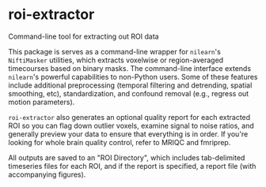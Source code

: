 # roi-extractor
Command-line tool for extracting out ROI data

This package is serves as a command-line wrapper for `nilearn`'s `NiftiMasker` utilities, which extracts voxelwise or region-averaged timecourses based on binary masks. The command-line interface extends `nilearn`'s powerful capabilities to non-Python users. Some of these features include additional preprocessing (temporal filtering and detrending, spatial smoothing, etc), standardization, and confound removal (e.g., regress out motion parameters). 

`roi-extractor` also generates an optional quality report for each extracted ROI so you can flag down outlier voxels, examine signal to noise ratios, and generally preview your data to ensure that everything is in order. If you're looking for whole brain quality control, refer to MRIQC and fmriprep.

All outputs are saved to an "ROI Directory", which includes tab-delimited timeseries files for each ROI, and if the report is specified, a report file (with accompanying figures). 
